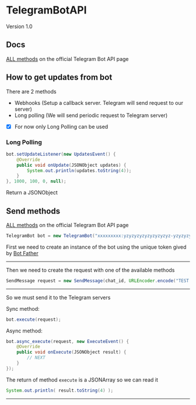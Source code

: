# TelegramBotAPI
Version 1.0


## Docs
[ALL methods](https://core.telegram.org/bots/api#available-methods) on the official Telegram Bot API page

## How to get updates from bot
There are 2 methods
- Webhooks (Setup a callback server. Telegram will send request to our server)
- Long polling (We will send periodic request to Telegram server)

- [x] For now only Long Polling can be used

### Long Polling
```java
bot.setUpdateListener(new UpdatesEvent() {
    @Override
    public void onUpdate(JSONObject updates) {
        System.out.println(updates.toString(4));
    }
}, 1000, 100, 0, null);
```
Return a JSONObject

## Send methods
[ALL methods](https://core.telegram.org/bots/api#available-methods) on the official Telegram Bot API page

```java
TelegramBot bot = new TelegramBot("xxxxxxxxx:yzyzyzyzyzyzyzyzyz-yzyzyzyzyz");
```
First we need to create an instance of the bot using the unique token gived by [Bot Father](https://t.me/botfather)

---

Then we need to create the request with one of the available methods

```java
SendMessage request = new SendMessage(chat_id, URLEncoder.encode("TEST message UTF-8", "UTF-8"));
```

---

So we must send it to the Telegram servers

Sync method:
```java
bot.execute(request);
```

Async method:
```java
bot.async_execute(request, new ExecuteEvent() {
    @Override
    public void onExecute(JSONObject result) {
        // NEXT
    }
});
```

The return of method `execute` is a JSONArray so we can read it

```java
System.out.println( result.toString(4) );
```

---
